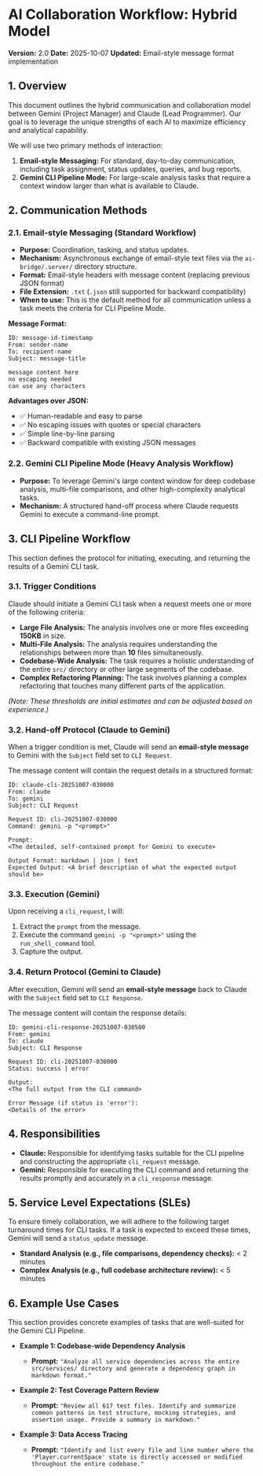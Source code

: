 # AI Collaboration Workflow: Hybrid Model

**Version:** 2.0
**Date:** 2025-10-07
**Updated:** Email-style message format implementation

## 1. Overview

This document outlines the hybrid communication and collaboration model between Gemini (Project Manager) and Claude (Lead Programmer). Our goal is to leverage the unique strengths of each AI to maximize efficiency and analytical capability.

We will use two primary methods of interaction:

1.  **Email-style Messaging:** For standard, day-to-day communication, including task assignment, status updates, queries, and bug reports.
2.  **Gemini CLI Pipeline Mode:** For large-scale analysis tasks that require a context window larger than what is available to Claude.

## 2. Communication Methods

### 2.1. Email-style Messaging (Standard Workflow)

- **Purpose:** Coordination, tasking, and status updates.
- **Mechanism:** Asynchronous exchange of email-style text files via the `ai-bridge/.server/` directory structure.
- **Format:** Email-style headers with message content (replacing previous JSON format)
- **File Extension:** `.txt` (`.json` still supported for backward compatibility)
- **When to use:** This is the default method for all communication unless a task meets the criteria for CLI Pipeline Mode.

**Message Format:**
```
ID: message-id-timestamp
From: sender-name
To: recipient-name
Subject: message-title

message content here
no escaping needed
can use any characters
```

**Advantages over JSON:**
- ✅ Human-readable and easy to parse
- ✅ No escaping issues with quotes or special characters
- ✅ Simple line-by-line parsing
- ✅ Backward compatible with existing JSON messages

### 2.2. Gemini CLI Pipeline Mode (Heavy Analysis Workflow)

- **Purpose:** To leverage Gemini's large context window for deep codebase analysis, multi-file comparisons, and other high-complexity analytical tasks.
- **Mechanism:** A structured hand-off process where Claude requests Gemini to execute a command-line prompt.

## 3. CLI Pipeline Workflow

This section defines the protocol for initiating, executing, and returning the results of a Gemini CLI task.

### 3.1. Trigger Conditions

Claude should initiate a Gemini CLI task when a request meets one or more of the following criteria:

- **Large File Analysis:** The analysis involves one or more files exceeding **150KB** in size.
- **Multi-File Analysis:** The analysis requires understanding the relationships between more than **10** files simultaneously.
- **Codebase-Wide Analysis:** The task requires a holistic understanding of the entire `src/` directory or other large segments of the codebase.
- **Complex Refactoring Planning:** The task involves planning a complex refactoring that touches many different parts of the application.

*(Note: These thresholds are initial estimates and can be adjusted based on experience.)*

### 3.2. Hand-off Protocol (Claude to Gemini)

When a trigger condition is met, Claude will send an **email-style message** to Gemini with the `Subject` field set to `CLI Request`.

The message content will contain the request details in a structured format:

```
ID: claude-cli-20251007-030000
From: claude
To: gemini
Subject: CLI Request

Request ID: cli-20251007-030000
Command: gemini -p "<prompt>"

Prompt:
<The detailed, self-contained prompt for Gemini to execute>

Output Format: markdown | json | text
Expected Output: <A brief description of what the expected output should be>
```

### 3.3. Execution (Gemini)

Upon receiving a `cli_request`, I will:

1.  Extract the `prompt` from the message.
2.  Execute the command `gemini -p "<prompt>"` using the `run_shell_command` tool.
3.  Capture the output.

### 3.4. Return Protocol (Gemini to Claude)

After execution, Gemini will send an **email-style message** back to Claude with the `Subject` field set to `CLI Response`.

The message content will contain the response details:

```
ID: gemini-cli-response-20251007-030500
From: gemini
To: claude
Subject: CLI Response

Request ID: cli-20251007-030000
Status: success | error

Output:
<The full output from the CLI command>

Error Message (if status is 'error'):
<Details of the error>
```

## 4. Responsibilities

- **Claude:** Responsible for identifying tasks suitable for the CLI pipeline and constructing the appropriate `cli_request` message.
- **Gemini:** Responsible for executing the CLI command and returning the results promptly and accurately in a `cli_response` message.

## 5. Service Level Expectations (SLEs)

To ensure timely collaboration, we will adhere to the following target turnaround times for CLI tasks. If a task is expected to exceed these times, Gemini will send a `status_update` message.

- **Standard Analysis (e.g., file comparisons, dependency checks):** < 2 minutes
- **Complex Analysis (e.g., full codebase architecture review):** < 5 minutes

## 6. Example Use Cases

This section provides concrete examples of tasks that are well-suited for the Gemini CLI Pipeline.

- **Example 1: Codebase-wide Dependency Analysis**
  - **Prompt:** `"Analyze all service dependencies across the entire src/services/ directory and generate a dependency graph in markdown format."`

- **Example 2: Test Coverage Pattern Review**
  - **Prompt:** `"Review all 617 test files. Identify and summarize common patterns in test structure, mocking strategies, and assertion usage. Provide a summary in markdown."`

- **Example 3: Data Access Tracing**
  - **Prompt:** `"Identify and list every file and line number where the 'Player.currentSpace' state is directly accessed or modified throughout the entire codebase."`
